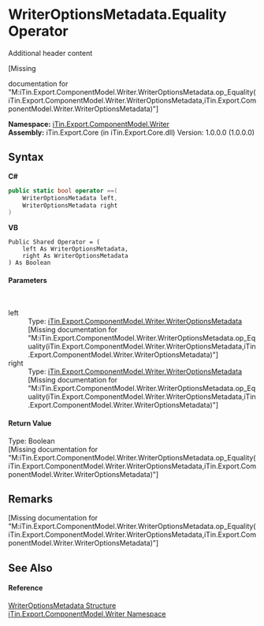 # WriterOptionsMetadata.Equality Operator 
Additional header content 

\[Missing <summary> documentation for "M:iTin.Export.ComponentModel.Writer.WriterOptionsMetadata.op_Equality(iTin.Export.ComponentModel.Writer.WriterOptionsMetadata,iTin.Export.ComponentModel.Writer.WriterOptionsMetadata)"\]

**Namespace:**&nbsp;<a href="37973b78-6b66-1218-9d7d-14680ab2aeda">iTin.Export.ComponentModel.Writer</a><br />**Assembly:**&nbsp;iTin.Export.Core (in iTin.Export.Core.dll) Version: 1.0.0.0 (1.0.0.0)

## Syntax

**C#**<br />
``` C#
public static bool operator ==(
	WriterOptionsMetadata left,
	WriterOptionsMetadata right
)
```

**VB**<br />
``` VB
Public Shared Operator = ( 
	left As WriterOptionsMetadata,
	right As WriterOptionsMetadata
) As Boolean
```


#### Parameters
&nbsp;<dl><dt>left</dt><dd>Type: <a href="b24b9473-149a-afa2-64da-5ce5062b5695">iTin.Export.ComponentModel.Writer.WriterOptionsMetadata</a><br />\[Missing <param name="left"/> documentation for "M:iTin.Export.ComponentModel.Writer.WriterOptionsMetadata.op_Equality(iTin.Export.ComponentModel.Writer.WriterOptionsMetadata,iTin.Export.ComponentModel.Writer.WriterOptionsMetadata)"\]</dd><dt>right</dt><dd>Type: <a href="b24b9473-149a-afa2-64da-5ce5062b5695">iTin.Export.ComponentModel.Writer.WriterOptionsMetadata</a><br />\[Missing <param name="right"/> documentation for "M:iTin.Export.ComponentModel.Writer.WriterOptionsMetadata.op_Equality(iTin.Export.ComponentModel.Writer.WriterOptionsMetadata,iTin.Export.ComponentModel.Writer.WriterOptionsMetadata)"\]</dd></dl>

#### Return Value
Type: Boolean<br />\[Missing <returns> documentation for "M:iTin.Export.ComponentModel.Writer.WriterOptionsMetadata.op_Equality(iTin.Export.ComponentModel.Writer.WriterOptionsMetadata,iTin.Export.ComponentModel.Writer.WriterOptionsMetadata)"\]

## Remarks
\[Missing <remarks> documentation for "M:iTin.Export.ComponentModel.Writer.WriterOptionsMetadata.op_Equality(iTin.Export.ComponentModel.Writer.WriterOptionsMetadata,iTin.Export.ComponentModel.Writer.WriterOptionsMetadata)"\]

## See Also


#### Reference
<a href="b24b9473-149a-afa2-64da-5ce5062b5695">WriterOptionsMetadata Structure</a><br /><a href="37973b78-6b66-1218-9d7d-14680ab2aeda">iTin.Export.ComponentModel.Writer Namespace</a><br />